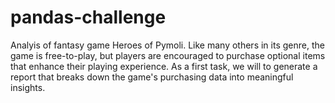 # pandas-challenge
Analyis of  fantasy game Heroes of Pymoli.  Like many others in its genre, the game is free-to-play, but players are encouraged to purchase optional items that enhance their playing experience. As a first task, we will to generate a report that breaks down the game's purchasing data into meaningful insights.
